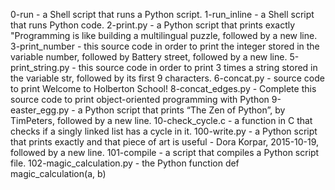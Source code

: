 0-run -  a Shell script that runs a Python script.
1-run_inline - a Shell script that runs Python code.
2-print.py - a Python script that prints exactly "Programming is like building a multilingual puzzle, followed by a new line.
3-print_number - this source code in order to print the integer stored in the variable number, followed by Battery street, followed by a new line.
5-print_string.py -  this source code in order to print 3 times a string stored in the variable str, followed by its first 9 characters.
6-concat.py -  source code to print Welcome to Holberton School!
8-concat_edges.py - Complete this source code to print object-oriented programming with Python
9-easter_egg.py - a Python script that prints “The Zen of Python”, by TimPeters, followed by a new line.
10-check_cycle.c - a function in C that checks if a singly linked list has a cycle in it.
100-write.py - a Python script that prints exactly and that piece of art is useful - Dora Korpar, 2015-10-19, followed by a new line.
101-compile - a script that compiles a Python script file.
102-magic_calculation.py -  the Python function def magic_calculation(a, b)